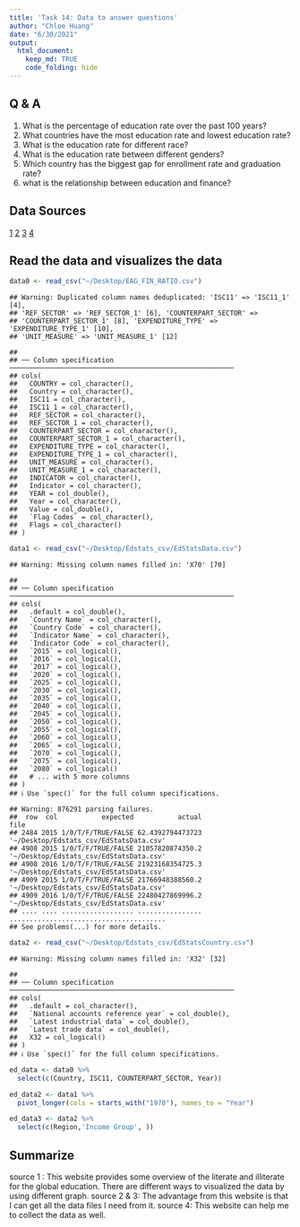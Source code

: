 ```yaml
---
title: 'Task 14: Data to answer questions'
author: "Chloe Huang"
date: "6/30/2021"
output: 
  html_document: 
    keep_md: TRUE
    code_folding: hide
---
```





## Q & A

1. What is the percentage of education rate over the past 100 years?
2. What countries have the most education rate and lowest education rate?
3. What is the education rate for different race?
4. What is the education rate between different genders?
5. Which country has the biggest gap for enrollment rate and graduation rate?
6. what is the relationship between education and finance? 


## Data Sources

[1](https://ourworldindata.org/global-education)
[2](https://datacatalog.worldbank.org/dataset/education-statistics)
[3](https://data.worldbank.org/topic/4)
[4](https://www.oecd-ilibrary.org/education/data/education-at-a-glance_eag-data-en)

## Read the data and visualizes the data


```r
data0 <- read_csv("~/Desktop/EAG_FIN_RATIO.csv")
```

```
## Warning: Duplicated column names deduplicated: 'ISC11' => 'ISC11_1' [4],
## 'REF_SECTOR' => 'REF_SECTOR_1' [6], 'COUNTERPART_SECTOR' =>
## 'COUNTERPART_SECTOR_1' [8], 'EXPENDITURE_TYPE' => 'EXPENDITURE_TYPE_1' [10],
## 'UNIT_MEASURE' => 'UNIT_MEASURE_1' [12]
```

```
## 
## ── Column specification ────────────────────────────────────────────────────────
## cols(
##   COUNTRY = col_character(),
##   Country = col_character(),
##   ISC11 = col_character(),
##   ISC11_1 = col_character(),
##   REF_SECTOR = col_character(),
##   REF_SECTOR_1 = col_character(),
##   COUNTERPART_SECTOR = col_character(),
##   COUNTERPART_SECTOR_1 = col_character(),
##   EXPENDITURE_TYPE = col_character(),
##   EXPENDITURE_TYPE_1 = col_character(),
##   UNIT_MEASURE = col_character(),
##   UNIT_MEASURE_1 = col_character(),
##   INDICATOR = col_character(),
##   Indicator = col_character(),
##   YEAR = col_double(),
##   Year = col_character(),
##   Value = col_double(),
##   `Flag Codes` = col_character(),
##   Flags = col_character()
## )
```

```r
data1 <- read_csv("~/Desktop/Edstats_csv/EdStatsData.csv")
```

```
## Warning: Missing column names filled in: 'X70' [70]
```

```
## 
## ── Column specification ────────────────────────────────────────────────────────
## cols(
##   .default = col_double(),
##   `Country Name` = col_character(),
##   `Country Code` = col_character(),
##   `Indicator Name` = col_character(),
##   `Indicator Code` = col_character(),
##   `2015` = col_logical(),
##   `2016` = col_logical(),
##   `2017` = col_logical(),
##   `2020` = col_logical(),
##   `2025` = col_logical(),
##   `2030` = col_logical(),
##   `2035` = col_logical(),
##   `2040` = col_logical(),
##   `2045` = col_logical(),
##   `2050` = col_logical(),
##   `2055` = col_logical(),
##   `2060` = col_logical(),
##   `2065` = col_logical(),
##   `2070` = col_logical(),
##   `2075` = col_logical(),
##   `2080` = col_logical()
##   # ... with 5 more columns
## )
## ℹ Use `spec()` for the full column specifications.
```

```
## Warning: 876291 parsing failures.
##  row  col           expected           actual                                    file
## 2484 2015 1/0/T/F/TRUE/FALSE 62.4392794473723 '~/Desktop/Edstats_csv/EdStatsData.csv'
## 4908 2015 1/0/T/F/TRUE/FALSE 21057820874350.2 '~/Desktop/Edstats_csv/EdStatsData.csv'
## 4908 2016 1/0/T/F/TRUE/FALSE 21923168354725.3 '~/Desktop/Edstats_csv/EdStatsData.csv'
## 4909 2015 1/0/T/F/TRUE/FALSE 21766948388560.2 '~/Desktop/Edstats_csv/EdStatsData.csv'
## 4909 2016 1/0/T/F/TRUE/FALSE 22480427869996.2 '~/Desktop/Edstats_csv/EdStatsData.csv'
## .... .... .................. ................ .......................................
## See problems(...) for more details.
```

```r
data2 <- read_csv("~/Desktop/Edstats_csv/EdStatsCountry.csv")
```

```
## Warning: Missing column names filled in: 'X32' [32]
```

```
## 
## ── Column specification ────────────────────────────────────────────────────────
## cols(
##   .default = col_character(),
##   `National accounts reference year` = col_double(),
##   `Latest industrial data` = col_double(),
##   `Latest trade data` = col_double(),
##   X32 = col_logical()
## )
## ℹ Use `spec()` for the full column specifications.
```


```r
ed_data <- data0 %>%
  select(c(Country, ISC11, COUNTERPART_SECTOR, Year))

ed_data2 <- data1 %>%
  pivot_longer(cols = starts_with("1970"), names_to = "Year")

ed_data3 <- data2 %>%
  select(c(Region,'Income Group', ))
```

## Summarize 

source 1 : This website provides some overview of the literate and illiterate for the global education. There are different ways to visualized the data by using different graph. 
source 2 & 3: The advantage from this website is that I can get all the data files I need from it. 
source 4: This website can help me to collect the data as well. 

